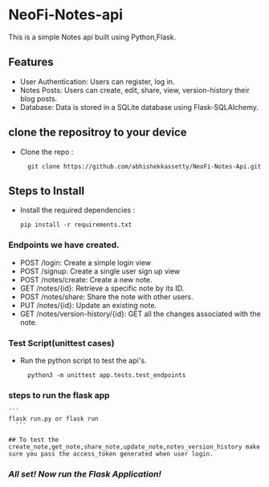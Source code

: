 # NeoFi-Notes-api


This is a simple Notes api built using Python,Flask.

## Features

- User Authentication: Users can register, log in.
- Notes Posts: Users can create, edit, share, view, version-history their blog posts.
- Database: Data is stored in a SQLite database using Flask-SQLAlchemy.

## clone the repositroy to your device
- Clone the repo :
  ```
    git clone https://github.com/abhishekkassetty/NeoFi-Notes-Api.git
  ```

## Steps to Install
- Install the required dependencies : 
    ```
    pip install -r requirements.txt
    ```
### Endpoints we have created.

- POST /login: Create a simple login view
- POST /signup: Create a single user sign up view
- POST /notes/create: Create a new note.
- GET /notes/{id}: Retrieve a specific note by its ID.
- POST /notes/share: Share the note with other users. 
- PUT /notes/{id}: Update an existing note.
- GET /notes/version-history/{id}: GET all the changes associated with the note. 

### Test Script(unittest cases)
- Run the python script to test the api's.
  ```
    python3 -m unittest app.tests.test_endpoints 
  ```

### steps to run the flask app
    ```
    flask run.py or flask run
      ```
      
  ```
## To test the create_note,get_note,share_note,update_note,notes_version_history make sure you pass the access_token generated when user login.
  ```


### ___All set! Now run the Flask Application!___

